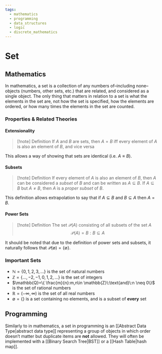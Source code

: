 ```yaml
---
tags:
  - mathematics
  - programming
  - data_structures
  - logic
  - discrete_mathematics
---
```

# Set

## Mathematics 

In mathematics, a set is a collection of any numbers of–including none–objects (numbers, other sets, etc.) that are related, and considered as a single object. The only thing that matters in relation to a set is what the elements in the set are, not how the set is specified, how the elements are ordered, or how many times the elements in the set are counted.

### Properties & Related Theories

#### Extensionality

> [!note] Definition
> If $A$ and $B$ are sets, then $A=B$ iff every element of $A$ is also an element of $B$, and vice versa

This allows a way of showing that sets are identical (i.e. $A\equiv B$).

#### Subsets

> [!note] Definition
> If every element of $A$ is also an element of $B$, then $A$ can be considered a *subset* of $B$ and can be written as $A \subseteq B$. If $A \subseteq B$ but $A \neq B$, then $A$ is a *proper subset* of $B$.

This definition allows extrapolation to say that if $A \subseteq B$ and $B \subseteq A$ then $A=B$.

#### Power Sets

>[!note] Definition
>The set $\mathcal{P}(A)$ consisting of all subsets of the set $A$ $$\mathcal{P}(A)={B:B\subseteq A}$$

It should be noted that due to the definition of power sets and subsets, it naturally follows that $\mathcal{P}(\emptyset)=\{ \emptyset  \}$.

### Important Sets

- $\mathbb{N}=\{ 0,1,2,3,\dots \}$ is the set of natural numbers 
- $\mathbb{Z}=\{ \dots,-2,-1,0,1,2,\dots \}$ is the set of integers
- $\mathbb{Q}=\{ \frac{m}{n}:m,n\in \mathbb{Z}\:\text{and}\:n \neq 0\}$ is the set of rational numbers
- $\mathbb{R}=(-\infty,\infty)$ is the set of all real numbers
- $\emptyset = \{  \}$ is a set containing no elements, and is a subset of **every** set
## Programming
Similarly to in mathematics, a set in programming is an [[Abstract Data Type|abstract data type]] representing a group of objects in which order doesn’t matter but duplicate items are **not** allowed. They will often be implemented with a [[Binary Search Tree|BST]] or a [[Hash Table|hash map]].
